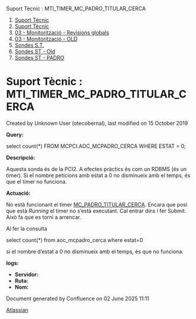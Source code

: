 Suport Tècnic : MTI\_TIMER\_MC\_PADRO\_TITULAR\_CERCA  

1.  [Suport Tècnic](index.html)
2.  [Suport Tècnic](13893782.html)
3.  [03 - Monitorització - Revisions globals](26313327.html)
4.  [03 - Monitorització - OLD](128647245.html)
5.  [Sondes S.T.](Sondes-S.T._30869120.html)
6.  [Sondes ST - Old](Sondes-ST---Old_41522507.html)
7.  [Sondes ST - PADRO](Sondes-ST---PADRO_28705238.html)

Suport Tècnic : MTI\_TIMER\_MC\_PADRO\_TITULAR\_CERCA
=====================================================

Created by Unknown User (otecobernal), last modified on 15 October 2019

**Query:**

select count(\*) FROM MCPCI.AOC\_MCPADRO\_CERCA WHERE ESTAT = 0;

**Descripció:** 

Aquesta sonda és de la PCI2. A efectes pràctics és com un RDBMS (és un timer). Si el nombre peticions amb estat a 0 no disminueix amb el temps, és que el timer no funciona.

  

**Actuació:** 

No està funcionant el timer [MC\_PADRO\_TITULAR\_CERCA](http://10.120.1.20:8001/wliconsole/timergen?c=316&egname=MC_PADRO_TITULAR_CERCA "MC_PADRO_TITULAR_CERCA"). Encara que posi que està _Running_ el timer no s’està executant. Cal entrar dins i fer Submit. Això fa que es torni a arrencar.

Al fer la consulta

select count(\*) from aoc\_mcpadro\_cerca where estat=0

si el nombre d’estat a 0 no disminueix amb el temps, és que no funciona.

**logs:** 

*   **Servidor:**
*   **Ruta:**
*   **Nom:**  

Document generated by Confluence on 02 June 2025 11:11

[Atlassian](http://www.atlassian.com/)